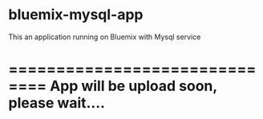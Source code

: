 bluemix-mysql-app
=================

This an application running on Bluemix with Mysql service



==============================
App will be upload soon, please wait....
================================
